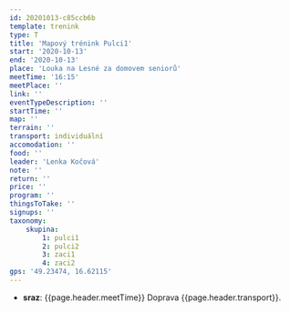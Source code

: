 ```yaml
---
id: 20201013-c85ccb6b
template: trenink
type: T
title: 'Mapový trénink Pulci1'
start: '2020-10-13'
end: '2020-10-13'
place: 'Louka na Lesné za domovem seniorů'
meetTime: '16:15'
meetPlace: ''
link: ''
eventTypeDescription: ''
startTime: ''
map: ''
terrain: ''
transport: individuální
accomodation: ''
food: ''
leader: 'Lenka Kočová'
note: ''
return: ''
price: ''
program: ''
thingsToTake: ''
signups: ''
taxonomy:
    skupina:
        1: pulci1
        2: pulci2
        3: zaci1
        4: zaci2
gps: '49.23474, 16.62115'
---
```


* **sraz**: {{page.header.meetTime}} Doprava {{page.header.transport}}.
